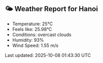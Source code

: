 <!-- WEATHER-START -->
## 🌤 Weather Report for Hanoi

- Temperature: 25°C
- Feels like: 25.98°C
- Conditions: overcast clouds
- Humidity: 93%
- Wind Speed: 1.55 m/s

Last updated: 2025-10-08 01:43:30 UTC
<!-- WEATHER-END -->
